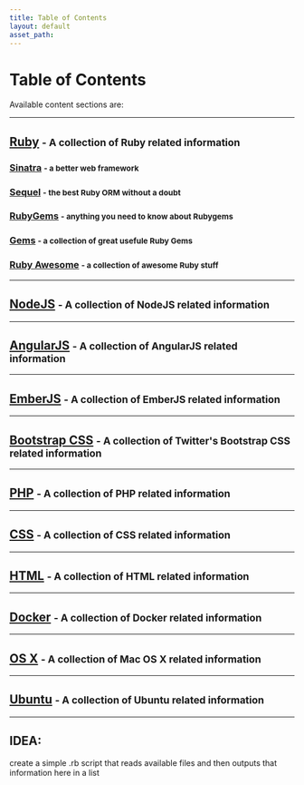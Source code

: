 ```yaml
---
title: Table of Contents
layout: default
asset_path: 
---
```



# Table of Contents

Available content sections are:

---

## [Ruby](/ruby/) <small>- A collection of Ruby related information</small>

###   [Sinatra](/ruby/sinatra/) <small>- a better web framework</small>

###   [Sequel](/ruby/sequel/) <small>- the best Ruby ORM without a doubt</small>

###   [RubyGems](/ruby/rubygems/) <small>- anything you need to know about Rubygems</small>

###   [Gems](/ruby/gems/) <small>- a collection of great usefule Ruby Gems</small>

###   [Ruby Awesome](/ruby/awesome/) <small>- a collection of awesome Ruby stuff</small>


---

## [NodeJS](/nodejs/) <small>- A collection of NodeJS related information</small>


---

## [AngularJS](/angularjs/) <small>- A collection of AngularJS related information</small>

---

## [EmberJS](/emberjs/) <small>- A collection of EmberJS related information</small>

---

## [Bootstrap CSS](/bootstrap/) <small>- A collection of Twitter's Bootstrap CSS related information</small>


---

## [PHP](/php/) <small>- A collection of PHP related information</small>


---

## [CSS](/css/) <small>- A collection of CSS related information</small>


---

## [HTML](/html/) <small>- A collection of HTML related information</small>


---

## [Docker](/docker/) <small>- A collection of Docker related information</small>


---

## [OS X](/osx/) <small>- A collection of Mac OS X related information</small>


---

## [Ubuntu](/ubuntu/) <small>- A collection of Ubuntu related information</small>



---


## IDEA:

create a simple .rb script that reads available files and then outputs that information here in a list

